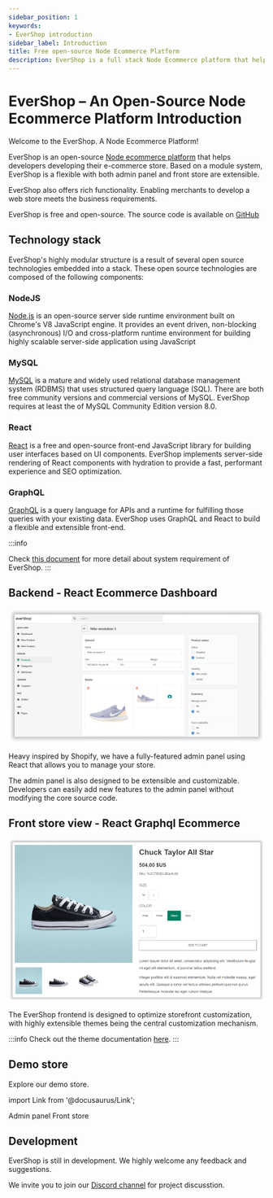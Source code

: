 ```yaml
---
sidebar_position: 1
keywords:
- EverShop introduction
sidebar_label: Introduction
title: Free open-source Node Ecommerce Platform
description: EverShop is a full stack Node Ecommerce platform that helps developing an e-commerce store. EverShop is a flexible with both admin panel and front store are extensible.
---
```


# EverShop – An Open-Source Node Ecommerce Platform Introduction

Welcome to the EverShop. A Node Ecommerce Platform!

EverShop is an open-source [Node ecommerce platform](/) that helps developers developing their e-commerce store. Based on a module system, EverShop is a flexible with both admin panel and front store are extensible.

EverShop also offers rich functionality. Enabling merchants to develop a web store meets the business requirements.

EverShop is free and open-source. The source code is available on [GitHub](https://github.com/evershopcommerce/evershop)

## Technology stack

EverShop's highly modular structure is a result of several open source technologies embedded into a stack. These open source technologies are composed of the following components:

### NodeJS

[Node.js](https://nodejs.org/en/) is an open-source server side runtime environment built on Chrome's V8 JavaScript engine. It provides an event driven, non-blocking (asynchronous) I/O and cross-platform runtime environment for building highly scalable server-side application using JavaScript

### MySQL

[MySQL](https://www.mysql.com/) is a mature and widely used relational database management system (RDBMS) that uses structured query language (SQL). There are both free community versions and commercial versions of MySQL. EverShop requires at least the of MySQL Community Edition version 8.0.

### React

[React](https://reactjs.org/) is a free and open-source front-end JavaScript library for building user interfaces based on UI components. EverShop implements server-side rendering of React components with hydration to provide a fast, performant experience and SEO optimization.

### GraphQL

[GraphQL](https://graphql.org/) is a query language for APIs and a runtime for fulfilling those queries with your existing data. EverShop uses GraphQL and React to build a flexible and extensible front-end.

:::info

Check [this document](/docs/development/getting-started/system-requirements) for more detail about system requirement of EverShop.
:::

## Backend - React Ecommerce Dashboard

![EverShop admin panel](./img/backend.png "EverShop admin panel")

Heavy inspired by Shopify, we have a fully-featured admin panel using React that allows you to manage your store.

The admin panel is also designed to be extensible and customizable. Developers can easily add new features to the admin panel without modifying the core source code.

## Front store view - React Graphql Ecommerce 

![EverShop front store](./img/evershop-product-detail.png "EverShop front store")

The EverShop frontend is designed to optimize storefront customization, with highly extensible themes being the central customization mechanism.

:::info
Check out the theme documentation [here](/docs/development/theme/theme-overview).
:::

## Demo store

Explore our demo store.

import Link from '@docusaurus/Link';

<div className="flex justify-center gap-5">
<Link
            className="button button--primary button--lg"
            to="https://demo.evershop.io/admin/">
            Admin panel
          </Link>
<Link
            className="button button--primary button--lg"
            to="https://demo.evershop.io/">
            Front store
          </Link>
</div>

## Development

EverShop is still in development. We highly welcome any feedback and suggestions.

We invite you to join our [Discord channel](https://discord.com/invite/GSzt7dt7RM) for project discusstion.
